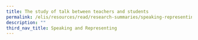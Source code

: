 ```yaml
---
title: The study of talk between teachers and students
permalink: /elis/resources/read/research-summaries/speaking-representing/study-talk-between-teachers-students/
description: ""
third_nav_title: Speaking and Representing
---
```

